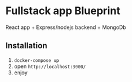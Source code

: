 # Fullstack app Blueprint

React app + Express/nodejs backend + MongoDb

## Installation

1. `docker-compose up`
2. open `http://localhost:3000/`
3. enjoy
